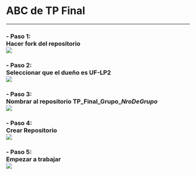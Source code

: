 # ABC de TP Final
---
### - Paso 1:<br>Hacer fork del repositorio<br><img src = "https://i.imgur.com/D6y7VT0.png" >

### - Paso 2:<br>Seleccionar que el dueño es UF-LP2<br><img src = "https://i.imgur.com/XQUCIxz.jpeg" >

### - Paso 3:<br>Nombrar al repositorio <b>TP_Final_Grupo_*NroDeGrupo*</b><br><img src = "https://i.imgur.com/NBpAfYB.png" >

### - Paso 4:<br>Crear Repositorio<br><img src = "https://i.imgur.com/1QOtTDH.png" >

### - Paso 5:<br>Empezar a trabajar<br><img src = "https://media4.giphy.com/media/iIqmM5tTjmpOB9mpbn/giphy.gif" >